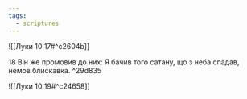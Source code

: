 ```yaml
---
tags:
  - scriptures
---
```


![[Луки 10 17#^c2604b]]

18 Він же промовив до них: Я бачив того сатану, що з неба спадав, немов блискавка. ^29d835

![[Луки 10 19#^c24658]]
